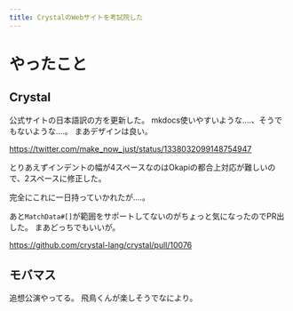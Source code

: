 ```yaml
---
title: CrystalのWebサイトを考試院した
---
```


# やったこと

## Crystal

公式サイトの日本語訳の方を更新した。
mkdocs使いやすいような‥‥、そうでもないような‥‥。
まあデザインは良い。

<https://twitter.com/make_now_just/status/1338032099148754947>

とりあえずインデントの幅が4スペースなのはOkapiの都合上対応が難しいので、2スペースに修正した。

完全にこれに一日持っていかれたが‥‥。

あと`MatchData#[]`が範囲をサポートしてないのがちょっと気になったのでPR出した。
まあどっちでもいいが。

<https://github.com/crystal-lang/crystal/pull/10076>

## モバマス

追想公演やってる。
飛鳥くんが楽しそうでなにより。

